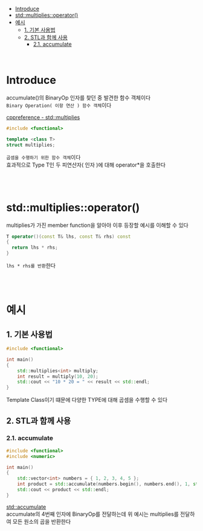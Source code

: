 - [Introduce](#introduce)
- [std::multiplies::operator()](#stdmultipliesoperator)
- [예시](#예시)
  - [1. 기본 사용법](#1-기본-사용법)
  - [2. STL과 함께 사용](#2-stl과-함께-사용)
    - [2.1. accumulate](#21-accumulate)

<br>

# Introduce
accumulate()의 BinaryOp 인자를 찾던 중 발견한 함수 객체이다<br>
`Binary Operation( 이항 연산 ) 함수 객체`이다<br>

[ cppreference - std::multiplies ](https://en.cppreference.com/w/cpp/utility/functional/multiplies)<br>
```cpp
#include <functional>

template <class T>
struct multiplies;
```
`곱셈을 수행하기 위한 함수 객체`이다<br>
효과적으로 Type T인 두 피연산자( 인자 )에 대해 operator*을 호출한다<br>

<br>
<br>

# std::multiplies::operator()
multiplies가 가진 member function을 알아야 이후 등장할 예시를 이해할 수 있다<br>
```cpp
T operator()(const T& lhs, const T& rhs) const
{
  return lhs * rhs;
}
```
`lhs * rhs를 반환`한다<br>

<br>
<br>

# 예시

## 1. 기본 사용법
```cpp
#include <functional>

int main()
{
	std::multiplies<int> multiply;
	int result = multiply(10, 20);
	std::cout << "10 * 20 = " << result << std::endl;
}
```
Template Class이기 떄문에 다양한 TYPE에 대해 곱셈을 수행할 수 있다<br>

## 2. STL과 함께 사용
### 2.1. accumulate
```cpp
#include <functional>
#include <numeric>

int main()
{
	std::vector<int> numbers = { 1, 2, 3, 4, 5 };
	int product = std::accumulate(numbers.begin(), numbers.end(), 1, std::multiplies<int>());
	std::cout << product << std::endl;
}
```
[std::accumulate](std_accumulate.md) <br>
accumulate의 4번째 인자에 BinaryOp를 전달하는데 위 예시는 multiplies를 전달하여 모든 원소의 곱을 반환한다<br>